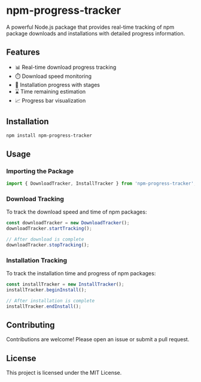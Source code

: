 

# npm-progress-tracker

A powerful Node.js package that provides real-time tracking of npm package downloads and installations with detailed progress information.

## Features

- 📊 Real-time download progress tracking
- ⏱️ Download speed monitoring
- 🔄 Installation progress with stages
- ⌛ Time remaining estimation
- 📈 Progress bar visualization

## Installation

```bash
npm install npm-progress-tracker
```

## Usage

### Importing the Package

```typescript
import { DownloadTracker, InstallTracker } from 'npm-progress-tracker';
```

### Download Tracking

To track the download speed and time of npm packages:

```typescript
const downloadTracker = new DownloadTracker();
downloadTracker.startTracking();

// After download is complete
downloadTracker.stopTracking();
```

### Installation Tracking

To track the installation time and progress of npm packages:

```typescript
const installTracker = new InstallTracker();
installTracker.beginInstall();

// After installation is complete
installTracker.endInstall();
```

## Contributing

Contributions are welcome! Please open an issue or submit a pull request.

## License

This project is licensed under the MIT License.
